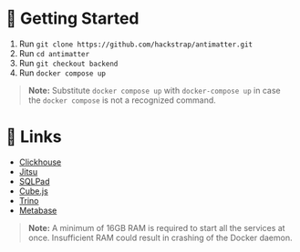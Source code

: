 # 🚀 Getting Started
1. Run `git clone https://github.com/hackstrap/antimatter.git`
2. Run `cd antimatter`
3. Run `git checkout backend`
4. Run `docker compose up`

> **Note:** Substitute `docker compose up` with `docker-compose up` in case the `docker compose` is not a recognized command.

# 🔗 Links
- <a target="_blank" rel="noopener" href="http://localhost:8123/play">Clickhouse</a>
- <a target="_blank" rel="noopener" href="http://localhost:8000/configurator">Jitsu</a>
- <a target="_blank" rel="noopener" href="http://localhost:3000">SQLPad</a>
- <a target="_blank" rel="noopener" href="http://localhost:4000/#/connection">Cube.js</a>
- <a target="_blank" rel="noopener" href="http://localhost:8080/ui/login.html">Trino</a>
- <a target="_blank" rel="noopener" href="http://localhost:3001/">Metabase</a>

> **Note:** A minimum of 16GB RAM is required to start all the services at once. Insufficient RAM could result in crashing of the Docker daemon.